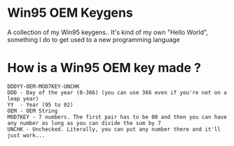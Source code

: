 # Win95 OEM Keygens
A collection of my Win95 keygens.. It's kind of my own "Hello World", something I do to get used to a new programming language

# How is a Win95 OEM key made ?
```
DDDYY-OEM-MOD7KEY-UNCHK
DDD - Day of the year (0-366) (you can use 366 even if you're not on a leap year)
YY  - Year (95 to 02)
OEM - OEM String
MOD7KEY - 7 numbers. The first pair has to be 00 and then you can have any number as long as you can divide the sum by 7
UNCHK - Unchecked. Literally, you can put any number there and it'll just work...
```

